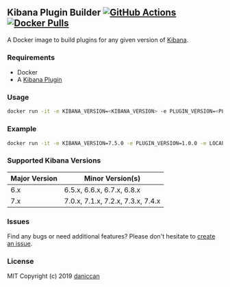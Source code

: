 ## Kibana Plugin Builder [![GitHub Actions](https://github.com/daniccan/kibana-plugin-builder/workflows/Deploy%20to%20DockerHub/badge.svg)](https://github.com/daniccan/kibana-plugin-builder) [![Docker Pulls](https://img.shields.io/docker/pulls/daniccan/kibana-plugin-builder.svg)](https://hub.docker.com/r/daniccan/kibana-plugin-builder)

A Docker image to build plugins for any given version of [Kibana](https://github.com/elastic/kibana).

### Requirements

- Docker
- A [Kibana Plugin](https://github.com/elastic/kibana/tree/master/packages/kbn-plugin-generator)

### Usage

```bash
docker run -it -e KIBANA_VERSION=<KIBANA_VERSION> -e PLUGIN_VERSION=<PLUGIN_VERSION> -e LOCAL_USER_ID=`id -u $USER` -v <KIBANA_PLUGIN_PATH>:/home/ubuntu/kibana-extra/kibana-plugin --rm daniccan/kibana-plugin-builder
```

### Example

```bash
docker run -it -e KIBANA_VERSION=7.5.0 -e PLUGIN_VERSION=1.0.0 -e LOCAL_USER_ID=`id -u $USER` -v /home/username/my_plugin:/home/ubuntu/kibana-extra/kibana-plugin --rm daniccan/kibana-plugin-builder
```

### Supported Kibana Versions

| Major Version        | Minor Version(s)                         |
|----------------------|------------------------------------------|
| 6.x                  | 6.5.x, 6.6.x, 6.7.x, 6.8.x               |
| 7.x                  | 7.0.x, 7.1.x, 7.2.x, 7.3.x, 7.4.x        |

### Issues

Find any bugs or need additional features? Please don't hesitate to [create an issue](https://github.com/daniccan/kibana-plugin-builder/issues/new).

### License

MIT Copyright (c) 2019 [daniccan](https://github.com/daniccan)
